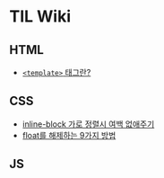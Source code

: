 # TIL Wiki

## HTML
  - [`<template>` 태그란?](https://github.com/oilpaintingKV/TIL/blob/main/html/tag_template.md)

## CSS
  - [inline-block 가로 정렬시 여백 없애주기](https://github.com/oilpaintingKV/TIL/blob/main/css/layout_inline.md)
  - [float를 해제하는 9가지 방법](https://github.com/oilpaintingKV/TIL/blob/main/css/layout_float_clear.md)

## JS
